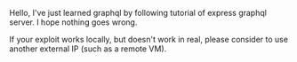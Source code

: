 Hello, I've just learned graphql by following tutorial of express graphql server. I hope nothing goes wrong.

If your exploit works locally, but doesn't work in real, please consider to use another external IP (such as a remote VM).
